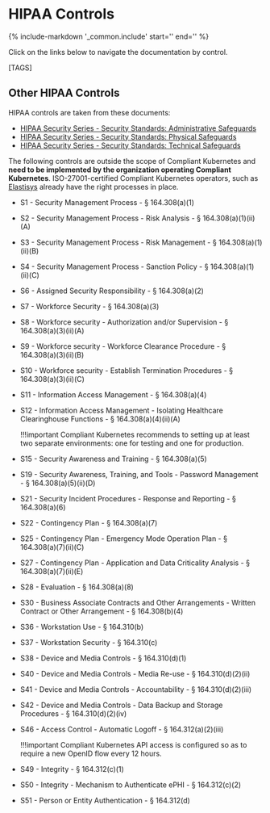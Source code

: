# HIPAA Controls

{%
   include-markdown '_common.include'
   start='<!--legal-disclaimer-start-->'
   end='<!--legal-disclaimer-end-->'
%}

Click on the links below to navigate the documentation by control.

[TAGS]

## Other HIPAA Controls

HIPAA controls are taken from these documents:

* [HIPAA Security Series - Security Standards: Administrative Safeguards](https://www.hhs.gov/sites/default/files/ocr/privacy/hipaa/administrative/securityrule/adminsafeguards.pdf)
* [HIPAA Security Series - Security Standards: Physical Safeguards](https://www.hhs.gov/sites/default/files/ocr/privacy/hipaa/administrative/securityrule/physsafeguards.pdf)
* [HIPAA Security Series - Security Standards: Technical Safeguards](https://www.hhs.gov/sites/default/files/ocr/privacy/hipaa/administrative/securityrule/techsafeguards.pdf)

The following controls are outside the scope of Compliant Kubernetes and **need to be implemented by the organization operating Compliant Kubernetes**. ISO-27001-certified Compliant Kubernetes operators, such as [Elastisys](https://elastisys.com) already have the right processes in place.

* S1 - Security Management Process - § 164.308(a)(1)
* S2 - Security Management Process - Risk Analysis - § 164.308(a)(1)(ii)(A)
* S3 - Security Management Process - Risk Management - § 164.308(a)(1)(ii)(B)
* S4 - Security Management Process - Sanction Policy - § 164.308(a)(1)(ii)(C)
* S6 - Assigned Security Responsibility - § 164.308(a)(2)
* S7 - Workforce Security - § 164.308(a)(3)
* S8 - Workforce security - Authorization and/or Supervision - § 164.308(a)(3)(ii)(A)
* S9 - Workforce security - Workforce Clearance Procedure - § 164.308(a)(3)(ii)(B)
* S10 - Workforce security - Establish Termination Procedures - § 164.308(a)(3)(ii)(C)
* S11 - Information Access Management - § 164.308(a)(4)
* S12 - Information Access Management - Isolating Healthcare Clearinghouse Functions - § 164.308(a)(4)(ii)(A)

    !!!important
        Compliant Kubernetes recommends to setting up at least two separate environments: one for testing and one for production.

* S15 - Security Awareness and Training - § 164.308(a)(5)
* S19 - Security Awareness, Training, and Tools - Password Management - § 164.308(a)(5)(ii)(D)
* S21 - Security Incident Procedures - Response and Reporting - § 164.308(a)(6)
* S22 - Contingency Plan - § 164.308(a)(7)
* S25 - Contingency Plan - Emergency Mode Operation Plan - § 164.308(a)(7)(ii)(C)
* S27 - Contingency Plan - Application and Data Criticality Analysis - § 164.308(a)(7)(ii)(E)
* S28 - Evaluation - § 164.308(a)(8)
* S30 - Business Associate Contracts and Other Arrangements - Written Contract or Other Arrangement - § 164.308(b)(4)
* S36 - Workstation Use - § 164.310(b)
* S37 - Workstation Security - § 164.310(c)
* S38 - Device and Media Controls - § 164.310(d)(1)
* S40 - Device and Media Controls - Media Re-use - § 164.310(d)(2)(ii)
* S41 - Device and Media Controls - Accountability - § 164.310(d)(2)(iii)
* S42 - Device and Media Controls - Data Backup and Storage Procedures - § 164.310(d)(2)(iv)
* S46 - Access Control - Automatic Logoff - § 164.312(a)(2)(iii)

    !!!important
        Compliant Kubernetes API access is configured so as to require a new OpenID flow every 12 hours.

* S49 - Integrity - § 164.312(c)(1)
* S50 - Integrity - Mechanism to Authenticate ePHI - § 164.312(c)(2)
* S51 - Person or Entity Authentication - § 164.312(d)
